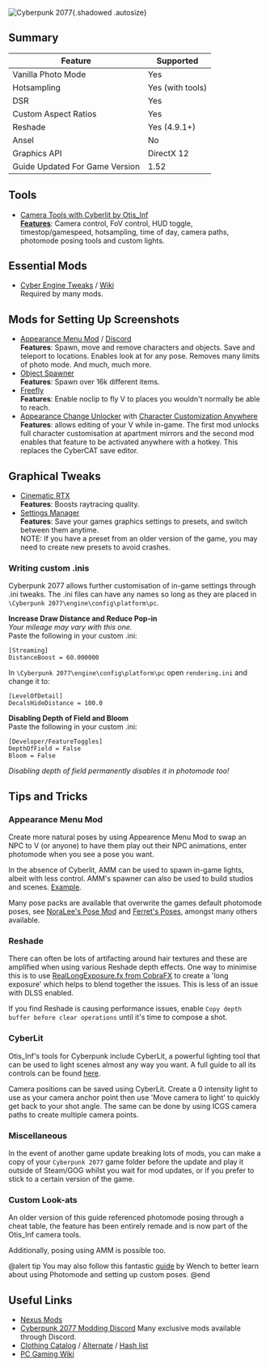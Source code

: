![Cyberpunk 2077](Images\cyberpunk2077_header.png "Shot by Lazaro"){.shadowed .autosize}

## Summary

Feature | Supported
--|--
Vanilla Photo Mode | Yes
Hotsampling | Yes (with tools)
DSR | Yes
Custom Aspect Ratios | Yes
Reshade | Yes (4.9.1+)
Ansel | No
Graphics API |  DirectX 12
Guide Updated For Game Version | 1.52
 
## Tools

* [Camera Tools with Cyberlit by Otis_Inf](https://patreon.com/Otis_Inf)   
**[Features](https://opm.fransbouma.com/Cameras/cyberpunk2077.htm)**: Camera control, FoV control, HUD toggle, timestop/gamespeed, hotsampling, time of day, camera paths, photomode posing tools and custom lights.  

## Essential Mods

* [Cyber Engine Tweaks](https://www.nexusmods.com/cyberpunk2077/mods/107) / [Wiki](https://wiki.redmodding.org/cyber-engine-tweaks/)  
Required by many mods.

##  Mods for Setting Up Screenshots

* [Appearance Menu Mod](https://www.nexusmods.com/cyberpunk2077/mods/790) / [Discord](https://discord.com/invite/47jV2rNdgn)  
**Features**: Spawn, move and remove characters and objects. Save and teleport to locations. Enables look at for any pose. Removes many limits of photo mode. And much, much more.
* [Object Spawner](https://www.nexusmods.com/cyberpunk2077/mods/2833)   
**Features**: Spawn over 16k different items. 
* [Freefly](https://www.nexusmods.com/cyberpunk2077/mods/780)  
**Features**: Enable noclip to fly V to places you wouldn't normally be able to reach.
* [Appearance Change Unlocker](https://www.nexusmods.com/cyberpunk2077/mods/3850) with [Character Customization Anywhere](https://www.nexusmods.com/cyberpunk2077/mods/3930)  
**Features**: allows editing of your V while in-game. The first mod unlocks full character customisation at apartment mirrors and the second mod enables that feature to be activated anywhere with a hotkey. This replaces the CyberCAT save editor.

## Graphical Tweaks  

* [Cinematic RTX](https://www.tomshardware.com/uk/news/how-to-unlock-cyberpunk-2077-cinematic-rtx-mode)   
**Features**: Boosts raytracing quality.
* [Settings Manager](https://www.nexusmods.com/cyberpunk2077/mods/2332)   
**Features**: Save your games graphics settings to presets, and switch between them anytime.  
NOTE: If you have a preset from an older version of the game, you may need to create new presets to avoid crashes.

### Writing custom .inis
Cyberpunk 2077 allows further customisation of in-game settings through .ini tweaks. The .ini files can have any names so long as they are placed in `\Cyberpunk 2077\engine\config\platform\pc`.  

**Increase Draw Distance and Reduce Pop-in**  
*Your mileage may vary with this one.*  
Paste the following in your custom .ini:
```
[Streaming]
DistanceBoost = 60.000000
```  
In `\Cyberpunk 2077\engine\config\platform\pc` open `rendering.ini` and change it to:  
```
[LevelOfDetail]
DecalsHideDistance = 100.0
```

**Disabling Depth of Field and Bloom**  
Paste the following in your custom .ini:
```
[Developer/FeatureToggles]
DepthOfField = False
Bloom = False
```
*Disabling depth of field permanently disables it in photomode too!*

## Tips and Tricks

### Appearance Menu Mod
Create more natural poses by using Appearence Menu Mod to swap an NPC to V (or anyone) to have them play out their NPC animations, enter photomode when you see a pose you want.  

In the absence of Cyberlit, AMM can be used to spawn in-game lights, albeit with less control. AMM's spawner can also be used to build studios and scenes. [Example](../Images/cp_AMMexample.png).

Many pose packs are available that overwrite the games default photomode poses, see [NoraLee's Pose Mod](https://www.nexusmods.com/cyberpunk2077/mods/2831) and [Ferret's Poses](https://www.nexusmods.com/cyberpunk2077/mods/2718), amongst many others available.  

### Reshade

There can often be lots of artifacting around hair textures and these are amplified when using various Reshade depth effects. One way to minimise this is to use [RealLongExposure.fx from CobraFX](../ReshadeGuides/RealLongExposure.htm) to create a 'long exposure' which helps to blend together the issues. This is less of an issue with DLSS enabled.

If you find Reshade is causing performance issues, enable `Copy depth buffer before clear operations` until it's time to compose a shot.

### CyberLit

Otis_Inf's tools for Cyberpunk include CyberLit, a powerful lighting tool that can be used to light scenes almost any way you want. A full guide to all its controls can be found [here](../GeneralGuides/cyberlit.htm).

Camera positions can be saved using CyberLit. Create a 0 intensity light to use as your camera anchor point then use 'Move camera to light' to quickly get back to your shot angle. The same can be done by using ICGS camera paths to create multiple camera points.

### Miscellaneous
In the event of another game update breaking lots of mods, you can make a copy of your `Cyberpunk 2077` game folder before the update and play it outside of Steam/GOG whilst you wait for mod updates, or if you prefer to stick to a certain version of the game. 

### Custom Look-ats
An older version of this guide referenced photomode posing through a cheat table, the feature has been entirely remade and is now part of the Otis_Inf camera tools.

Additionally, posing using AMM is possible too.

@alert tip
You may also follow this fantastic [guide](https://docs.google.com/document/d/1Cj4vsnsX5MU7NnlbZakMjKsybXPUeA-h9oogRqmIhcM/edit) by Wench to better learn about using Photomode and setting up custom poses.
@end

## Useful Links
* [Nexus Mods](https://www.nexusmods.com/cyberpunk2077)
* [Cyberpunk 2077 Modding Discord](https://discord.com/invite/BTApCbE) Many exclusive mods available through Discord.
* [Clothing Catalog](https://steamcommunity.com/sharedfiles/filedetails/?id=2328941813) / [Alternate](https://cp2077.8713.su/) / [Hash list](https://docs.google.com/spreadsheets/d/1CCOmY__uhYhpRixs3XizqwUvx1LICqa2GrmyVpA2Nlc/edit#gid=1420053180)
* [PC Gaming Wiki](https://www.pcgamingwiki.com/wiki/Cyberpunk_2077)